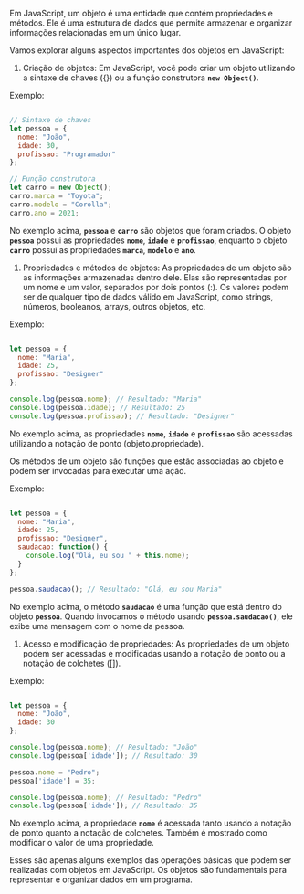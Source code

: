 Em JavaScript, um objeto é uma entidade que contém propriedades e métodos. Ele é uma estrutura de dados que permite armazenar e organizar informações relacionadas em um único lugar.

Vamos explorar alguns aspectos importantes dos objetos em JavaScript:

1. Criação de objetos:
Em JavaScript, você pode criar um objeto utilizando a sintaxe de chaves ({}) ou a função construtora **`new Object()`**.

Exemplo:

```javascript

// Sintaxe de chaves
let pessoa = {
  nome: "João",
  idade: 30,
  profissao: "Programador"
};

// Função construtora
let carro = new Object();
carro.marca = "Toyota";
carro.modelo = "Corolla";
carro.ano = 2021;

```

No exemplo acima, **`pessoa`** e **`carro`** são objetos que foram criados. O objeto **`pessoa`** possui as propriedades **`nome`**, **`idade`** e **`profissao`**, enquanto o objeto **`carro`** possui as propriedades **`marca`**, **`modelo`** e **`ano`**.

1. Propriedades e métodos de objetos:
As propriedades de um objeto são as informações armazenadas dentro dele. Elas são representadas por um nome e um valor, separados por dois pontos (:). Os valores podem ser de qualquer tipo de dados válido em JavaScript, como strings, números, booleanos, arrays, outros objetos, etc.

Exemplo:

```javascript

let pessoa = {
  nome: "Maria",
  idade: 25,
  profissao: "Designer"
};

console.log(pessoa.nome); // Resultado: "Maria"
console.log(pessoa.idade); // Resultado: 25
console.log(pessoa.profissao); // Resultado: "Designer"

```

No exemplo acima, as propriedades **`nome`**, **`idade`** e **`profissao`** são acessadas utilizando a notação de ponto (objeto.propriedade).

Os métodos de um objeto são funções que estão associadas ao objeto e podem ser invocadas para executar uma ação.

Exemplo:

```javascript

let pessoa = {
  nome: "Maria",
  idade: 25,
  profissao: "Designer",
  saudacao: function() {
    console.log("Olá, eu sou " + this.nome);
  }
};

pessoa.saudacao(); // Resultado: "Olá, eu sou Maria"

```

No exemplo acima, o método **`saudacao`** é uma função que está dentro do objeto **`pessoa`**. Quando invocamos o método usando **`pessoa.saudacao()`**, ele exibe uma mensagem com o nome da pessoa.

1. Acesso e modificação de propriedades:
As propriedades de um objeto podem ser acessadas e modificadas usando a notação de ponto ou a notação de colchetes ([]).

Exemplo:

```javascript

let pessoa = {
  nome: "João",
  idade: 30
};

console.log(pessoa.nome); // Resultado: "João"
console.log(pessoa['idade']); // Resultado: 30

pessoa.nome = "Pedro";
pessoa['idade'] = 35;

console.log(pessoa.nome); // Resultado: "Pedro"
console.log(pessoa['idade']); // Resultado: 35

```

No exemplo acima, a propriedade **`nome`** é acessada tanto usando a notação de ponto quanto a notação de colchetes. Também é mostrado como modificar o valor de uma propriedade.

Esses são apenas alguns exemplos das operações básicas que podem ser realizadas com objetos em JavaScript. Os objetos são fundamentais para representar e organizar dados em um programa.
